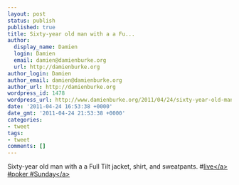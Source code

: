 ```yaml
---
layout: post
status: publish
published: true
title: Sixty-year old man with a a Fu...
author:
  display_name: Damien
  login: Damien
  email: damien@damienburke.org
  url: http://damienburke.org
author_login: Damien
author_email: damien@damienburke.org
author_url: http://damienburke.org
wordpress_id: 1478
wordpress_url: http://www.damienburke.org/2011/04/24/sixty-year-old-man-with-a-a-fu/
date: '2011-04-24 16:53:38 +0000'
date_gmt: '2011-04-24 21:53:38 +0000'
categories:
- tweet
tags:
- tweet
comments: []
---
```

<p>Sixty-year old man with a a Full Tilt jacket, shirt, and sweatpants. #<a href="http:&#47;&#47;search.twitter.com&#47;search?q=%23live" class="aktt_hashtag">live<&#47;a> #poker #<a href="http:&#47;&#47;search.twitter.com&#47;search?q=%23Sunday" class="aktt_hashtag">Sunday<&#47;a></p>
